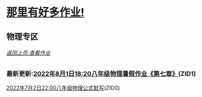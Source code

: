 # [那里有好多作业!](https://iamrege.github.io/thereiszuoye)
## 物理专区
###### [返回上页:查看作业](https://iamrege.github.io/thereiszuoye/releases)
### 最新更新:[2022年8月1日18:20八年级物理暑假作业《第七章》](https://iamrege.github.io/thereiszuoye/releases/physics/1)\(ZID1\)
[2022年7月2日22:00八年级物理公式默写](https://iamrege.github.io/thereiszuoye/releases/physics/0)\(ZID0\)
